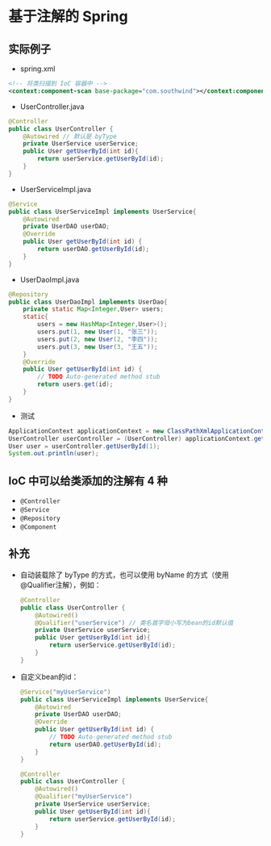# 基于注解的 Spring

## 实际例子

* spring.xml

```xml
<!-- 将类扫描到 IoC 容器中 -->
<context:component-scan base-package="com.southwind"></context:component-scan>
```

* UserController.java

```java
@Controller
public class UserController {
    @Autowired // 默认是 byType
    private UserService userService;
    public User getUserById(int id){
        return userService.getUserById(id);
    }
}
```

* UserServiceImpl.java

```java
@Service
public class UserServiceImpl implements UserService{
    @Autowired
    private UserDAO userDAO;
    @Override
    public User getUserById(int id) {
        return userDAO.getUserById(id);
    }
}
```

* UserDaoImpl.java

```java
@Repository
public class UserDaoImpl implements UserDao{
    private static Map<Integer,User> users;
    static{
        users = new HashMap<Integer,User>();
        users.put(1, new User(1, "张三"));
        users.put(2, new User(2, "李四"));
        users.put(3, new User(3, "王五"));
    }
    @Override
    public User getUserById(int id) {
        // TODO Auto-generated method stub
        return users.get(id);
    }
}
```

* 测试

```java
ApplicationContext applicationContext = new ClassPathXmlApplicationContext("spring.xml");
UserController userController = (UserController) applicationContext.getBean("userController");
User user = userController.getUserById(1);
System.out.println(user);
```

## IoC 中可以给类添加的注解有 4 种

* `@Controller`
* `@Service`
* `@Repository`
* `@Component`

## 补充

* 自动装载除了 byType 的方式，也可以使用 byName 的方式（使用@Qualifier注解），例如：
    ```java
    @Controller
    public class UserController {
        @Autowired()
        @Qualifier("userService") // 类名首字母小写为bean的id默认值
        private UserService userService;
        public User getUserById(int id){
            return userService.getUserById(id);
        }
    }
    ```

* 自定义bean的id：
    ```java
    @Service("myUserService")
    public class UserServiceImpl implements UserService{
        @Autowired
        private UserDAO userDAO;
        @Override
        public User getUserById(int id) {
            // TODO Auto-generated method stub
            return userDAO.getUserById(id);
        }
    }
    ```
    ```java
    @Controller
    public class UserController {
        @Autowired()
        @Qualifier("myUserService")
        private UserService userService;
        public User getUserById(int id){
            return userService.getUserById(id);
        }
    }
    ```
